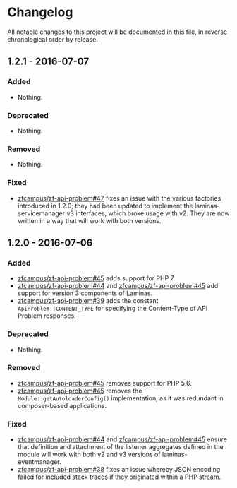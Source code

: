 # Changelog

All notable changes to this project will be documented in this file, in reverse chronological order by release.

## 1.2.1 - 2016-07-07

### Added

- Nothing.

### Deprecated

- Nothing.

### Removed

- Nothing.

### Fixed

- [zfcampus/zf-api-problem#47](https://github.com/zfcampus/zf-api-problem/pull/47) fixes an issue with
  the various factories introduced in 1.2.0; they had been updated to implement the
  laminas-servicemanager v3 interfaces, which broke usage with v2. They are now
  written in a way that will work with both versions.

## 1.2.0 - 2016-07-06

### Added

- [zfcampus/zf-api-problem#45](https://github.com/zfcampus/zf-api-problem/pull/45) adds support for PHP 7.
- [zfcampus/zf-api-problem#44](https://github.com/zfcampus/zf-api-problem/pull/44) and
  [zfcampus/zf-api-problem#45](https://github.com/zfcampus/zf-api-problem/pull/45) add support for
  version 3 components of Laminas.
- [zfcampus/zf-api-problem#39](https://github.com/zfcampus/zf-api-problem/pull/39) adds the constant
  `ApiProblem::CONTENT_TYPE` for specifying the Content-Type of API Problem
  responses.

### Deprecated

- Nothing.

### Removed

- [zfcampus/zf-api-problem#45](https://github.com/zfcampus/zf-api-problem/pull/45) removes support for
  PHP 5.6.
- [zfcampus/zf-api-problem#45](https://github.com/zfcampus/zf-api-problem/pull/45) removes the
  `Module::getAutoloaderConfig()` implementation, as it was redundant in
  composer-based applications.

### Fixed

- [zfcampus/zf-api-problem#44](https://github.com/zfcampus/zf-api-problem/pull/44) and
  [zfcampus/zf-api-problem#45](https://github.com/zfcampus/zf-api-problem/pull/45) ensure that
  definition and attachment of the listener aggregates defined in the module
  will work with both v2 and v3 versions of laminas-eventmanager.
- [zfcampus/zf-api-problem#38](https://github.com/zfcampus/zf-api-problem/pull/38) fixes an issue
  whereby JSON encoding failed for included stack traces if they originated
  within a PHP stream.
